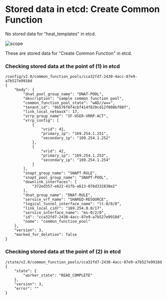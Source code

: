 # Stored data in etcd: Create Common Function

No stored data for "heat_templates" in etcd.

![scope](../../images/esi_interface.011.png)

These are stored data for "Create Common Function" in etcd.

### Checking stored data at the point of (1) in etcd

```
/config/v2.0/common_function_pools/cca32fd7-2430-4acc-87e9-a7b527e9918d
{
    "body": {
        "dnat_pool_group_name": "DNAT-POOL", 
        "description": "sample common function pool", 
        "common_function_pool_state": "wAD//w==", 
        "tenant_id": "0b576f6f4cbf414f829cd12f008bf08f", 
        "link_local_netmask": 17, 
        "vrrp_group_name": "IF-USER-VRRP-ACT", 
        "vrrp_config": [
            {
                "vrid": 41, 
                "primary_ip": "169.254.1.251", 
                "secondary_ip": "169.254.1.252"
            }, 
            {
                "vrid": 42, 
                "primary_ip": "169.254.1.253", 
                "secondary_ip": "169.254.1.254"
            }
        ], 
        "snapt_group_name": "SNAPT-RULE", 
        "snapt_pool_group_name": "SNAPT-POOL", 
        "downlink_interfaces": [
            "372ed357-e622-41fb-a613-076d332838e2"
        ], 
        "dnat_group_name": "DNAT-RULE", 
        "service_vrf_name": "SHARED-RESOURCE", 
        "logical_tunnel_interface_name": "lt-0/0/0", 
        "link_local_cidr": "169.254.0.0/17", 
        "service_interface_name": "ms-0/2/0", 
        "id": "cca32fd7-2430-4acc-87e9-a7b527e9918d", 
        "name": "common_function_pool"
    }, 
    "version": 3, 
    "marked_for_deletion": false
}
```

### Checking stored data at the point of (2) in etcd

```
/state/v2.0/common_function_pools/cca32fd7-2430-4acc-87e9-a7b527e9918d
{
    "state": {
        "worker_state": "READ_COMPLETE"
    }, 
    "version": 3, 
    "error": ""
}
```
